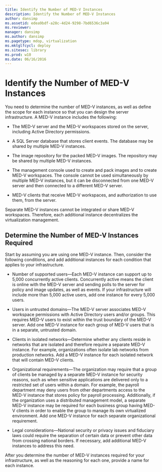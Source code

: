 ```yaml
---
title: Identify the Number of MED-V Instances
description: Identify the Number of MED-V Instances
author: dansimp
ms.assetid: edea9bdf-a28c-4d24-9298-7bd6536c3a94
ms.reviewer: 
manager: dansimp
ms.author: dansimp
ms.pagetype: mdop, virtualization
ms.mktglfcycl: deploy
ms.sitesec: library
ms.prod: w10
ms.date: 06/16/2016
---
```



# Identify the Number of MED-V Instances


You need to determine the number of MED-V instances, as well as define the scope for each instance so that you can design the server infrastructure. A MED-V instance includes the following:

-   The MED-V server and the MED-V workspaces stored on the server, including Active Directory permissions.

-   A SQL Server database that stores client events. The database may be shared by multiple MED-V instances.

-   The image repository for the packed MED-V images. The repository may be shared by multiple MED-V instances.

-   The management console used to create and pack images and to create MED-V workspaces. The console cannot be used simultaneously by multiple MED-V instances, but it can be disconnected from one MED-V server and then connected to a different MED-V server.

-   MED-V clients that receive MED-V workspaces, and authorization to use them, from the server.

Separate MED-V instances cannot be integrated or share MED-V workspaces. Therefore, each additional instance decentralizes the virtualization management.

## Determine the Number of MED-V Instances Required


Start by assuming you are using one MED-V instance. Then, consider the following conditions, and add additional instances for each condition that applies to your infrastructure.

-   Number of supported users—Each MED-V instance can support up to 5,000 concurrently active clients. Concurrently active means the client is online with the MED-V server and sending polls to the server for policy and image updates, as well as events. If your infrastructure will include more than 5,000 active users, add one instance for every 5,000 users.

-   Users in untrusted domains—The MED-V server associates MED-V workspace permissions with Active Directory users and/or groups. This requires MED-V users to exist within the trust boundary of the MED-V server. Add one MED-V instance for each group of MED-V users that is in a separate, untrusted domain.

-   Clients in isolated networks—Determine whether any clients reside in networks that are isolated and therefore require a separate MED-V instance. For example, organizations often isolate lab networks from production networks. Add a MED-V instance for each isolated network that will contain MED-V clients.

-   Organizational requirements—The organization may require that a group of clients be managed by a separate MED-V instance for security reasons, such as when sensitive applications are delivered only to a restricted set of users within a domain. For example, the payroll department may deny users from other departments access to the MED-V instance that stores policy for payroll processing. Additionally, if the organization uses a distributed management model, a separate MED-V instance may be required for each business group having MED-V clients in order to enable the group to manage its own virtualized environment. Add one MED-V instance for each separate organizational requirement.

-   Legal considerations—National security or privacy issues and fiduciary laws could require the separation of certain data or prevent other data from crossing national borders. If necessary, add additional MED-V instances to address this need.

After you determine the number of MED-V instances required for your infrastructure, as well as the reasoning for each one, provide a name for each instance.

 

 





